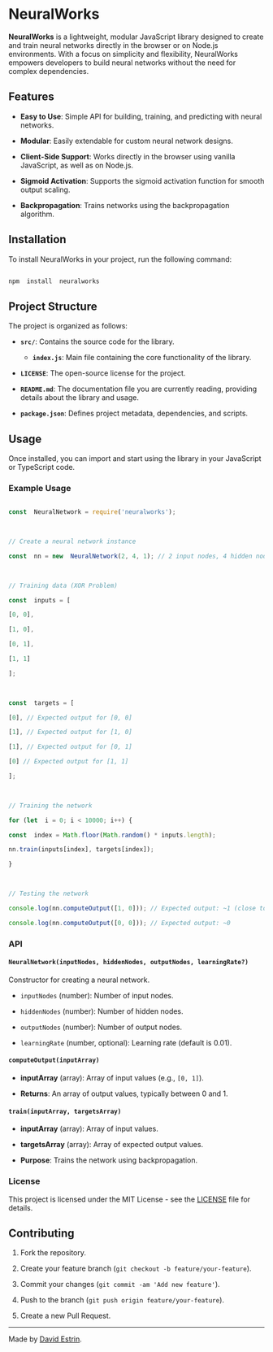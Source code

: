 # NeuralWorks

  

**NeuralWorks** is a lightweight, modular JavaScript library designed to create and train neural networks 
directly in the browser or on Node.js environments. With a focus on simplicity and flexibility, 
NeuralWorks empowers developers to build neural networks without the need for complex dependencies.

  

## Features

-  **Easy to Use**: Simple API for building, training, and predicting with neural networks.

-  **Modular**: Easily extendable for custom neural network designs.

-  **Client-Side Support**: Works directly in the browser using vanilla JavaScript, as well as on Node.js.

-  **Sigmoid Activation**: Supports the sigmoid activation function for smooth output scaling.

-  **Backpropagation**: Trains networks using the backpropagation algorithm.

  

## Installation

  

To install NeuralWorks in your project, run the following command:

  

```bash

npm  install  neuralworks

```

## Project Structure

The project is organized as follows:

- **`src/`**: Contains the source code for the library.
  - **`index.js`**: Main file containing the core functionality of the library.

- **`LICENSE`**: The open-source license for the project.

- **`README.md`**: The documentation file you are currently reading, providing details about the library and usage.

- **`package.json`**: Defines project metadata, dependencies, and scripts.


## Usage

  

Once installed, you can import and start using the library in your JavaScript or TypeScript code.

  

### Example Usage

  

```javascript

const  NeuralNetwork = require('neuralworks');

  

// Create a neural network instance

const  nn = new  NeuralNetwork(2, 4, 1); // 2 input nodes, 4 hidden nodes, 1 output node

  

// Training data (XOR Problem)

const  inputs = [

[0, 0],

[1, 0],

[0, 1],

[1, 1]

];

  

const  targets = [

[0], // Expected output for [0, 0]

[1], // Expected output for [1, 0]

[1], // Expected output for [0, 1]

[0] // Expected output for [1, 1]

];

  

// Training the network

for (let  i = 0; i < 10000; i++) {

const  index = Math.floor(Math.random() * inputs.length);

nn.train(inputs[index], targets[index]);

}

  

// Testing the network

console.log(nn.computeOutput([1, 0])); // Expected output: ~1 (close to 1 for XOR problem)

console.log(nn.computeOutput([0, 0])); // Expected output: ~0

```

  

### API

  

#### `NeuralNetwork(inputNodes, hiddenNodes, outputNodes, learningRate?)`

  

Constructor for creating a neural network.

  

-  `inputNodes` (number): Number of input nodes.

-  `hiddenNodes` (number): Number of hidden nodes.

-  `outputNodes` (number): Number of output nodes.

-  `learningRate` (number, optional): Learning rate (default is 0.01).

  

#### `computeOutput(inputArray)`

  

-  **inputArray** (array): Array of input values (e.g., `[0, 1]`).

-  **Returns**: An array of output values, typically between 0 and 1.

  

#### `train(inputArray, targetsArray)`

  

-  **inputArray** (array): Array of input values.

-  **targetsArray** (array): Array of expected output values.

-  **Purpose**: Trains the network using backpropagation.

  

### License


This project is licensed under the MIT License - see the [LICENSE](./LICENSE) file for details.


  

## Contributing

  

1. Fork the repository.

2. Create your feature branch (`git checkout -b feature/your-feature`).

3. Commit your changes (`git commit -am 'Add new feature'`).

4. Push to the branch (`git push origin feature/your-feature`).

5. Create a new Pull Request.

  

---

  

Made by [David Estrin](https://github.com/estrindavid).